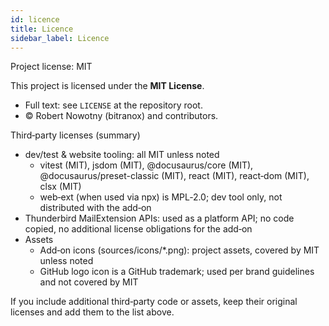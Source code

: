 ```yaml
---
id: licence
title: Licence
sidebar_label: Licence
---
```


Project license: MIT

This project is licensed under the **MIT License**.

- Full text: see `LICENSE` at the repository root.
- © Robert Nowotny (bitranox) and contributors.

Third‑party licenses (summary)

- dev/test & website tooling: all MIT unless noted
  - vitest (MIT), jsdom (MIT), @docusaurus/core (MIT), @docusaurus/preset-classic (MIT), react (MIT), react‑dom (MIT), clsx (MIT)
  - web‑ext (when used via npx) is MPL‑2.0; dev tool only, not distributed with the add‑on
- Thunderbird MailExtension APIs: used as a platform API; no code copied, no additional license obligations for the add‑on
- Assets
  - Add‑on icons (sources/icons/\*.png): project assets, covered by MIT unless noted
  - GitHub logo icon is a GitHub trademark; used per brand guidelines and not covered by MIT

If you include additional third‑party code or assets, keep their original licenses and add them to the list above.
